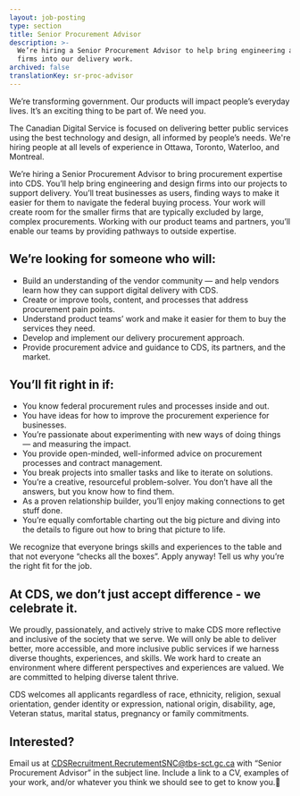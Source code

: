 ```yaml
---
layout: job-posting
type: section
title: Senior Procurement Advisor
description: >-
  We’re hiring a Senior Procurement Advisor to help bring engineering and design
  firms into our delivery work.
archived: false
translationKey: sr-proc-advisor
---
```

We’re transforming government. Our products will impact people’s everyday lives. It’s an exciting thing to be part of. We need you.
 
The Canadian Digital Service is focused on delivering better public services using the best technology and design, all informed by people’s needs. We're hiring people at all levels of experience in Ottawa, Toronto, Waterloo, and Montreal.

We’re hiring a Senior Procurement Advisor to bring procurement expertise into CDS. You’ll help bring engineering and design firms into our projects to support delivery. You’ll treat businesses as users, finding ways to make it easier for them to navigate the federal buying process. Your work will create room for the smaller firms that are typically excluded by large, complex procurements. Working with our product teams and partners, you’ll enable our teams by providing pathways to outside expertise. 

## We’re looking for someone who will:

* Build an understanding of the vendor community — and help vendors learn how they can support digital delivery with CDS.
* Create or improve tools, content, and processes that address procurement pain points.
* Understand product teams’ work and make it easier for them to buy the services they need.
* Develop and implement our delivery procurement approach. 
* Provide procurement advice and guidance to CDS, its partners, and the market. 

## You’ll fit right in if:

* You know federal procurement rules and processes inside and out.
* You have ideas for how to improve the procurement experience for businesses. 
* You’re passionate about experimenting with new ways of doing things — and measuring the impact.
* You provide open-minded, well-informed advice on procurement processes and contract management.
* You break projects into smaller tasks and like to iterate on solutions.
* You’re a creative, resourceful problem-solver. You don’t have all the answers, but you know how to find them.
* As a proven relationship builder, you’ll enjoy making connections to get stuff done. 
* You’re equally comfortable charting out the big picture and diving into the details to figure out how to bring that picture to life. 


We recognize that everyone brings skills and experiences to the table and that not everyone “checks all the boxes”. Apply anyway! Tell us why you’re the right fit for the job.

## At CDS, we don’t just accept difference - we celebrate it. 

We proudly, passionately, and actively strive to make CDS more reflective and inclusive of the society that we serve. We will only be able to deliver better, more accessible, and more inclusive public services if we harness diverse thoughts, experiences, and skills. We work hard to create an environment where different perspectives and experiences are valued. We are committed to helping diverse talent thrive.

CDS welcomes all applicants regardless of race, ethnicity, religion, sexual orientation, gender identity or expression, national origin, disability, age, Veteran status, marital status, pregnancy or family commitments.

## Interested?

Email us at [CDSRecruitment.RecrutementSNC@tbs-sct.gc.ca](mailto:CDSRecruitment.RecrutementSNC@tbs-sct.gc.ca) with “Senior Procurement Advisor” in the subject line. Include a link to a CV, examples of your work, and/or whatever you think we should see to get to know you.

